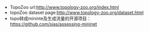 * TopoZoo url:http://www.topology-zoo.org/index.html
* topoZoo dataset page:http://www.topology-zoo.org/dataset.html
* topo转成mininte及生成流量的开源项目：https://github.com/sjas/assessing-mininet